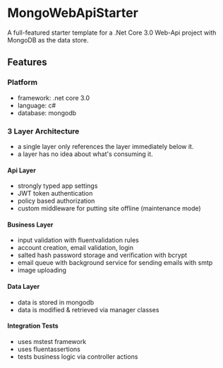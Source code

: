 # MongoWebApiStarter
A full-featured starter template for a .Net Core 3.0 Web-Api project with MongoDB as the data store.

## Features

### Platform
- framework: .net core 3.0
- language: c#
- database: mongodb

### 3 Layer Architecture
- a single layer only references the layer immediately below it.
- a layer has no idea about what's consuming it.

#### Api Layer
- strongly typed app settings
- JWT token authentication
- policy based authorization
- custom middleware for putting site offline (maintenance mode)

#### Business Layer
- input validation with fluentvalidation rules
- account creation, email validation, login
- salted hash password storage and verification with bcrypt
- email queue with background service for sending emails with smtp
- image uploading

#### Data Layer
- data is stored in mongodb
- data is modified & retrieved via manager classes

#### Integration Tests
- uses mstest framework
- uses fluentassertions
- tests business logic via controller actions